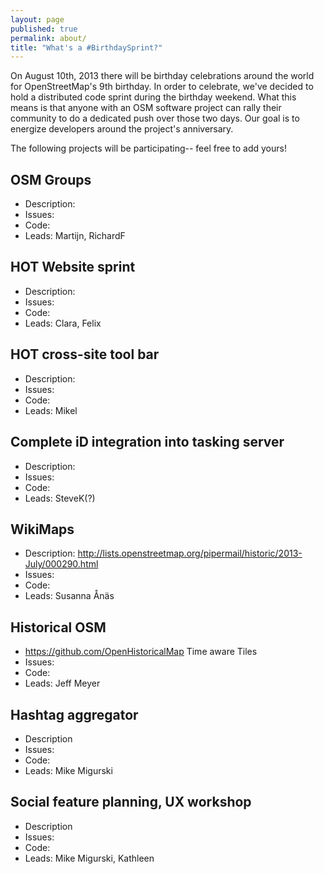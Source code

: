 ```yaml
---
layout: page
published: true
permalink: about/
title: "What's a #BirthdaySprint?"
---
```


On August 10th, 2013 there will be birthday celebrations around the world for OpenStreetMap's 9th birthday. In order to celebrate, we've decided to hold a distributed code sprint during the birthday weekend. What this means is that anyone with an OSM software project can rally their community to do a dedicated push over those two days. Our goal is to energize developers around the project's anniversary. 

The following projects will be participating-- feel free to add yours!

## OSM Groups

* Description:
* Issues:
* Code:
* Leads: Martijn, RichardF

## HOT Website sprint

* Description:
* Issues:
* Code:
* Leads: Clara, Felix

## HOT cross-site tool bar

* Description:
* Issues:
* Code:
* Leads: Mikel

## Complete iD integration into tasking server

* Description:
* Issues:
* Code:
* Leads: SteveK(?)

## WikiMaps

* Description: http://lists.openstreetmap.org/pipermail/historic/2013-July/000290.html
* Issues:
* Code:
* Leads: Susanna Ånäs

## Historical OSM

* https://github.com/OpenHistoricalMap Time aware Tiles 
* Issues:
* Code:
* Leads: Jeff Meyer

## Hashtag aggregator

* Description
* Issues:
* Code:
* Leads: Mike Migurski

## Social feature planning, UX workshop

* Description
* Issues:
* Code:
* Leads: Mike Migurski, Kathleen